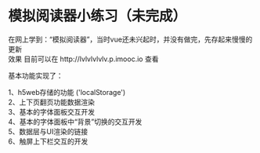 # 模拟阅读器小练习（未完成）
<p>在网上学到：“模拟阅读器”，当时vue还未兴起时，并没有做完，先存起来慢慢的更新</br>
效果 目前可以在	http://lvlvlvlvlv.p.imooc.io 查看</p>

<p>基本功能实现了：</p>
<div>
  1、h5web存储的功能 ('localStorage')</br>
  2、上下页翻页功能数据渲染</br>
  3、基本的字体面板交互开发</br>
  4、基本的字体面板中“背景”切换的交互开发</br>
  5、数据层与UI渲染的链接</br>
  6、触屏上下栏交互的开发</br>
 </div>

